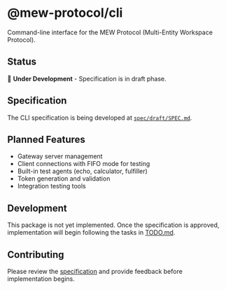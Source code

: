 # @mew-protocol/cli

Command-line interface for the MEW Protocol (Multi-Entity Workspace Protocol).

## Status

🚧 **Under Development** - Specification is in draft phase.

## Specification

The CLI specification is being developed at [`spec/draft/SPEC.md`](spec/draft/SPEC.md).

## Planned Features

- Gateway server management
- Client connections with FIFO mode for testing
- Built-in test agents (echo, calculator, fulfiller)
- Token generation and validation
- Integration testing tools

## Development

This package is not yet implemented. Once the specification is approved, implementation will begin following the tasks in [TODO.md](../TODO.md).

## Contributing

Please review the [specification](spec/draft/SPEC.md) and provide feedback before implementation begins.